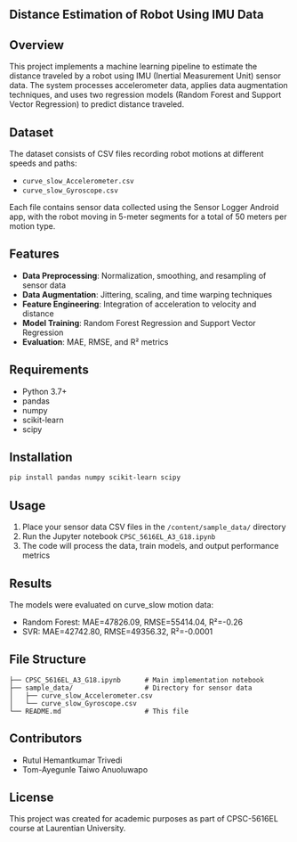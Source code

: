 ## Distance Estimation of Robot Using IMU Data

## Overview
This project implements a machine learning pipeline to estimate the distance traveled by a robot using IMU (Inertial Measurement Unit) sensor data. The system processes accelerometer data, applies data augmentation techniques, and uses two regression models (Random Forest and Support Vector Regression) to predict distance traveled.

## Dataset
The dataset consists of CSV files recording robot motions at different speeds and paths:
- `curve_slow_Accelerometer.csv`
- `curve_slow_Gyroscope.csv`

Each file contains sensor data collected using the Sensor Logger Android app, with the robot moving in 5-meter segments for a total of 50 meters per motion type.

## Features
- **Data Preprocessing**: Normalization, smoothing, and resampling of sensor data
- **Data Augmentation**: Jittering, scaling, and time warping techniques
- **Feature Engineering**: Integration of acceleration to velocity and distance
- **Model Training**: Random Forest Regression and Support Vector Regression
- **Evaluation**: MAE, RMSE, and R² metrics

## Requirements
- Python 3.7+
- pandas
- numpy
- scikit-learn
- scipy

## Installation
```bash
pip install pandas numpy scikit-learn scipy
```

## Usage
1. Place your sensor data CSV files in the `/content/sample_data/` directory
2. Run the Jupyter notebook `CPSC_5616EL_A3_G18.ipynb`
3. The code will process the data, train models, and output performance metrics

## Results
The models were evaluated on curve_slow motion data:
- Random Forest: MAE=47826.09, RMSE=55414.04, R²=-0.26
- SVR: MAE=42742.80, RMSE=49356.32, R²=-0.0001

## File Structure
```
├── CPSC_5616EL_A3_G18.ipynb      # Main implementation notebook
├── sample_data/                  # Directory for sensor data
│   ├── curve_slow_Accelerometer.csv
│   └── curve_slow_Gyroscope.csv
└── README.md                     # This file
```

## Contributors
- Rutul Hemantkumar Trivedi 
- Tom-Ayegunle Taiwo Anuoluwapo 

## License
This project was created for academic purposes as part of CPSC-5616EL course at Laurentian University.
